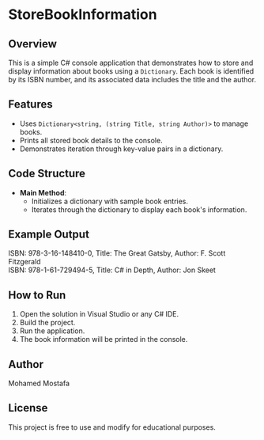 # StoreBookInformation

## Overview
This is a simple C# console application that demonstrates how to store and display information about books using a `Dictionary`. Each book is identified by its ISBN number, and its associated data includes the title and the author.

## Features
- Uses `Dictionary<string, (string Title, string Author)>` to manage books.
- Prints all stored book details to the console.
- Demonstrates iteration through key-value pairs in a dictionary.

## Code Structure
- **Main Method**:
  - Initializes a dictionary with sample book entries.
  - Iterates through the dictionary to display each book's information.

## Example Output
ISBN: 978-3-16-148410-0, Title: The Great Gatsby, Author: F. Scott Fitzgerald  
ISBN: 978-1-61-729494-5, Title: C# in Depth, Author: Jon Skeet

## How to Run
1. Open the solution in Visual Studio or any C# IDE.
2. Build the project.
3. Run the application.
4. The book information will be printed in the console.

## Author
Mohamed Mostafa

## License
This project is free to use and modify for educational purposes.
